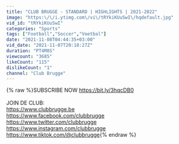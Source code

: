 ```yaml
---
title: "CLUB BRUGGE - STANDARD | HIGHLIGHTS | 2021-2022"
image: "https:\/\/i.ytimg.com\/vi\/tRYkiKUuSwI\/hqdefault.jpg"
vid_id: "tRYkiKUuSwI"
categories: "Sports"
tags: ["Football","Soccer","Voetbal"]
date: "2021-11-08T04:44:35+03:00"
vid_date: "2021-11-07T20:18:27Z"
duration: "PT4M8S"
viewcount: "3685"
likeCount: "115"
dislikeCount: "1"
channel: "Club Brugge"
---
```

{% raw %}SUBSCRIBE NOW <a rel="nofollow" target="blank" href="https://bit.ly/3hqcDB0">https://bit.ly/3hqcDB0</a><br /><br />JOIN DE CLUB:<br /><a rel="nofollow" target="blank" href="https://www.clubbrugge.be">https://www.clubbrugge.be</a><br /><a rel="nofollow" target="blank" href="https://www.facebook.com/clubbrugge">https://www.facebook.com/clubbrugge</a><br /><a rel="nofollow" target="blank" href="https://www.twitter.com/clubbrugge">https://www.twitter.com/clubbrugge</a><br /><a rel="nofollow" target="blank" href="https://www.instagram.com/clubbrugge">https://www.instagram.com/clubbrugge</a><br /><a rel="nofollow" target="blank" href="https://www.tiktok.com/@clubbrugge">https://www.tiktok.com/@clubbrugge</a>{% endraw %}
